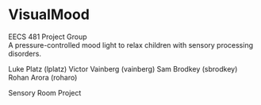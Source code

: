 # VisualMood
EECS 481 Project Group  
A pressure-controlled mood light to relax children with sensory processing disorders.

Luke Platz (lplatz)
Victor Vainberg (vainberg)
Sam Brodkey (sbrodkey)
Rohan Arora (roharo)

Sensory Room Project
